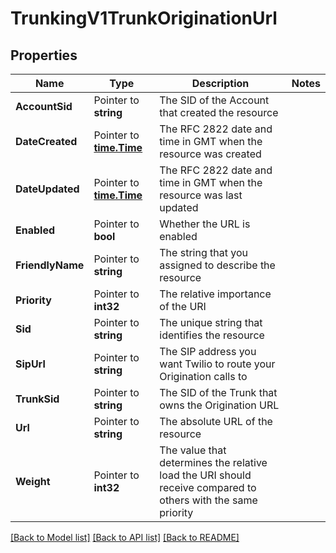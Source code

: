 # TrunkingV1TrunkOriginationUrl

## Properties

Name | Type | Description | Notes
------------ | ------------- | ------------- | -------------
**AccountSid** | Pointer to **string** | The SID of the Account that created the resource |
**DateCreated** | Pointer to [**time.Time**](time.Time.md) | The RFC 2822 date and time in GMT when the resource was created |
**DateUpdated** | Pointer to [**time.Time**](time.Time.md) | The RFC 2822 date and time in GMT when the resource was last updated |
**Enabled** | Pointer to **bool** | Whether the URL is enabled |
**FriendlyName** | Pointer to **string** | The string that you assigned to describe the resource |
**Priority** | Pointer to **int32** | The relative importance of the URI |
**Sid** | Pointer to **string** | The unique string that identifies the resource |
**SipUrl** | Pointer to **string** | The SIP address you want Twilio to route your Origination calls to |
**TrunkSid** | Pointer to **string** | The SID of the Trunk that owns the Origination URL |
**Url** | Pointer to **string** | The absolute URL of the resource |
**Weight** | Pointer to **int32** | The value that determines the relative load the URI should receive compared to others with the same priority |

[[Back to Model list]](../README.md#documentation-for-models) [[Back to API list]](../README.md#documentation-for-api-endpoints) [[Back to README]](../README.md)


